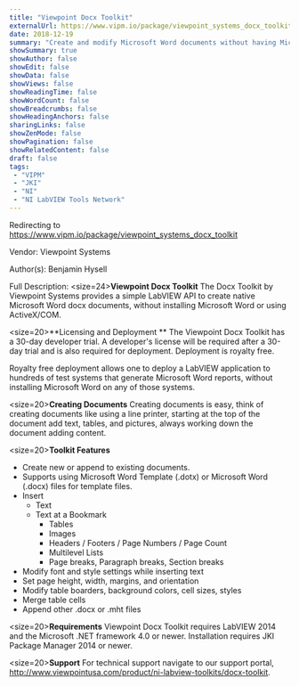 ```yaml
---
title: "Viewpoint Docx Toolkit"
externalUrl: https://www.vipm.io/package/viewpoint_systems_docx_toolkit
date: 2018-12-19
summary: "Create and modify Microsoft Word documents without having Microsoft Word installed on your system."
showSummary: true
showAuthor: false
showEdit: false
showData: false
showViews: false
showReadingTime: false
showWordCount: false
showBreadcrumbs: false
showHeadingAnchors: false
sharingLinks: false
showZenMode: false
showPagination: false
showRelatedContent: false
draft: false
tags:
 - "VIPM"
 - "JKI"
 - "NI"
 - "NI LabVIEW Tools Network"
---
```


Redirecting to https://www.vipm.io/package/viewpoint_systems_docx_toolkit

Vendor: Viewpoint Systems

Author(s): Benjamin Hysell
 
Full Description:
<size=24>**Viewpoint Docx Toolkit**</size>
The Docx Toolkit by Viewpoint Systems provides a simple LabVIEW API to create native Microsoft Word docx documents, without installing Microsoft Word or using ActiveX/COM. 

<size=20>**Licensing and Deployment **</size>
The Viewpoint Docx Toolkit has a 30-day developer trial.  A developer's license will be required after a 30-day trial and is also required for deployment.  Deployment is royalty free.  

Royalty free deployment allows one to deploy a LabVIEW application to hundreds of test systems that generate Microsoft Word reports, without installing Microsoft Word on any of those systems.

<size=20>**Creating Documents**</size>
Creating documents is easy, think of creating documents like using a line printer, starting at the top of the document add text, tables, and pictures, always working down the document adding content. 

<size=20>**Toolkit Features**</size>
* Create new or append to existing documents.
* Supports using Microsoft Word Template (.dotx) or Microsoft Word (.docx) files for template files.
* Insert 
     * Text
     * Text at a Bookmark
    	* Tables
    	* Images
    	* Headers / Footers / Page Numbers / Page Count
	    * Multilevel Lists
	    * Page breaks, Paragraph breaks, Section breaks
* Modify font and style settings while inserting text
* Set page height, width, margins, and orientation
* Modify table boarders, background colors, cell sizes, styles
* Merge table cells
* Append other .docx or .mht files

<size=20>**Requirements**</size>
Viewpoint Docx Toolkit requires LabVIEW 2014 and the Microsoft .NET framework 4.0 or newer.
Installation requires JKI Package Manager 2014 or newer.

<size=20>**Support**</size>
For technical support navigate to our support portal, http://www.viewpointusa.com/product/ni-labview-toolkits/docx-toolkit.